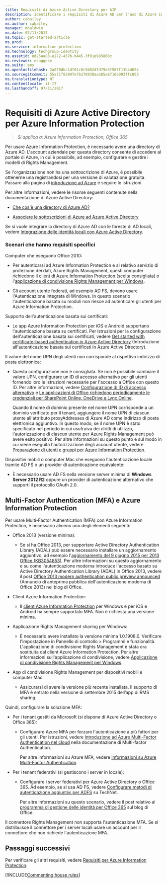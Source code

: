 ```yaml
---
title: Requisiti di Azure Active Directory per AIP
description: Identificare i requisiti di Azure AD per l'uso di Azure Information Protection, in modo che gli utenti possano essere autenticati.
author: cabailey
ms.author: cabailey
manager: mbaldwin
ms.date: 07/11/2017
ms.topic: get-started-article
ms.prod: 
ms.service: information-protection
ms.technology: techgroup-identity
ms.assetid: ed25aa83-e272-437b-b445-3f01e985860c
ms.reviewer: esaggese
ms.suite: ems
ms.openlocfilehash: 2a079dbc1df01c8c9402d7d79e3f587f13b44654
ms.sourcegitcommit: 55a71f83947e7b178930aaa85a8716e993ffc063
ms.translationtype: HT
ms.contentlocale: it-IT
ms.lasthandoff: 07/31/2017
---
```

# <a name="azure-active-directory-requirements-for-azure-information-protection"></a>Requisiti di Azure Active Directory per Azure Information Protection

>*Si applica a: Azure Information Protection, Office 365*

Per usare Azure Information Protection, è necessario avere una directory di Azure AD. L'account aziendale per questa directory consente di accedere al portale di Azure, in cui è possibile, ad esempio, configurare e gestire i modelli di Rights Management.

Se l'organizzazione non ha una sottoscrizione di Azure, è possibile ottenerne una registrandosi per una versione di valutazione gratuita. Passare alla pagina di [introduzione ad Azure](https://account.windowsazure.com/organization) e seguire le istruzioni.

Per altre informazioni, vedere le risorse seguenti contenute nella documentazione di Azure Active Directory:

-   [Che cos'è una directory di Azure AD?](/active-directory/active-directory-whatis)

-   [Associare le sottoscrizioni di Azure ad Azure Active Directory](/active-directory/active-directory-how-subscriptions-associated-directory)

Se si vuole integrare la directory di Azure AD con le foreste di AD locali, vedere [Integrazione delle identità locali con Azure Active Directory](/active-directory/active-directory-aadconnect).

### <a name="scenarios-that-have-specific-requirements"></a>Scenari che hanno requisiti specifici 

Computer che eseguono Office 2010: 

- Per autenticarsi ad Azure Information Protection e al relativo servizio di protezione dei dati, Azure Rights Management, questi computer richiedono il [client di Azure Information Protection](../rms-client/aip-client.md) (scelta consigliata) o l'[applicazione di condivisione Rights Management per Windows](../rms-client/sharing-app-windows.md).

- Gli account utente federati, ad esempio AD FS, devono usare l'Autenticazione integrata di Windows. In questo scenario l'autenticazione basata su moduli non riesce ad autenticare gli utenti per Azure Information Protection.

Supporto dell'autenticazione basata sui certificati:

- Le app Azure Information Protection per iOS e Android supportano l'autenticazione basata su certificati. Per istruzioni per la configurazione dell'autenticazione basata sui certificati, vedere [Get started with certificate-based authentication in Azure Active Directory](/azure/active-directory/active-directory-certificate-based-authentication-get-started) (Introduzione all'autenticazione basata sui certificati in Azure Active Directory).

Il valore del nome UPN degli utenti non corrisponde al rispettivo indirizzo di posta elettronica:

- Questa configurazione non è consigliata. Se non è possibile cambiare il valore UPN, configurare un ID di accesso alternativo per gli utenti fornendo loro le istruzioni necessarie per l'accesso a Office con questo ID. Per altre informazioni, vedere [Configurazione di ID di accesso alternativo](/windows-server/identity/ad-fs/operations/configuring-alternate-login-id) e [Le applicazioni di Office richiedono periodicamente le credenziali per SharePoint Online, OneDrive e Lync Online](https://support.microsoft.com/help/2913639/office-applications-periodically-prompt-for-credentials-to-sharepoint-online,-onedrive,-and-lync-online).
    
    Quando il nome di dominio presente nel nome UPN corrisponde a un dominio verificato per il tenant, aggiungere il nome UPN di ciascun utente all'attributo proxyAddresses di Azure AD come indirizzo di posta elettronica aggiuntivo. In questo modo, se il nome UPN è stato specificato nel periodo in cui usufruiva dei diritti di utilizzo, l'autorizzazione di ciascun utente per Azure Rights Management può avere esito positivo. Per altre informazioni su questo punto e sul modo in cui viene eseguita l'autorizzazione degli account utente, vedere [Preparazione di utenti e gruppi per Azure Information Protection](../plan-design/prepare.md).

Dispositivi mobili o computer Mac che eseguono l'autenticazione locale tramite AD FS o un provider di autenticazione equivalente:

- È necessario usare AD FS nella versione server minima di **Windows Server 2012 R2** oppure un provider di autenticazione alternativo che supporti il protocollo OAuth 2.0.

## <a name="multi-factor-authentication-mfa-and-azure-information-protection"></a>Multi-Factor Authentication (MFA) e Azure Information Protection
Per usare Multi-Factor Authentication (MFA) con Azure Information Protection, è necessario almeno uno degli elementi seguenti:

-   Office 2013 (versione minima):

    -   Se si ha Office 2013, per supportare Active Directory Authentication Library (ADAL) può essere necessario installare un aggiornamento aggiuntivo, ad esempio l'[aggiornamento del 9 giugno 2015 per 2013 Office (KB3054853)](https://support.microsoft.com/kb/3054853). Per altre informazioni su questo aggiornamento e su come l'autenticazione moderna introduce l'accesso basato su Active Directory Authentication Library (ADAL) in Office 2013, vedere il post [Office 2013 modern authentication public preview announced](https://blogs.office.com/2015/03/23/office-2013-modern-authentication-public-preview-announced/) (Annuncio di anteprima pubblica dell'autenticazione moderna di Office 2013) nel blog di Office.

- Client Azure Information Protection:

    - Il [client Azure Information Protection](../rms-client/aip-client.md) per Windows e per iOS e Android ha sempre supportato MFA. Non è richiesta una versione minima. 

-   Applicazione Rights Management sharing per Windows:

    - È necessario avere installato la versione minima 1.0.1908.0. Verificare l'impostazione in Pannello di controllo > Programmi e funzionalità. L'applicazione di condivisione Rights Management è stata ora sostituita dal client Azure Information Protection. Per altre informazioni sull'applicazione di condivisione, vedere [Applicazione di condivisione Rights Management per Windows](../rms-client/sharing-app-windows.md).

-   App di condivisione Rights Management per dispositivi mobili e computer Mac:

    -   Assicurarsi di avere la versione più recente installata. Il supporto di MFA è entrato nella versione di settembre 2015 dell’app di RMS sharing.

Quindi, configurare la soluzione MFA:

-   Per i tenant gestiti da Microsoft (si dispone di Azure Active Directory o Office 365):

    - Configurare Azure MFA per forzare l'autenticazione a più fattori per gli utenti. Per istruzioni, vedere [Introduzione ad Azure Multi-Factor Authentication nel cloud](/multi-factor-authentication/multi-factor-authentication-get-started-cloud) nella documentazione di Multi-factor Authentication.

        Per altre informazioni su Azure MFA, vedere [Informazioni su Azure Multi-Factor Authentication](/multi-factor-authentication/multi-factor-authentication).

- Per i tenant federativi (si gestiscono i server in locale):

    - Configurare i server federativi per Azure Active Directory o Office 365. Ad esempio, se si usa AD FS, vedere [Configurare metodi di autenticazione aggiuntivi per ADFS](https://technet.microsoft.com/library/dn758113.aspx) su TechNet.

        Per altre informazioni su questo scenario, vedere il post relativo al [programma di gestione delle identità per Office 365](https://blogs.office.com/2014/01/30/the-works-with-office-365-identity-program-now-streamlined/) sul blog di Office.

Il connettore Rights Management non supporta l'autenticazione MFA. Se si distribuisce il connettore per i server locali usare un account per il connettore che non richiede l'autenticazione MFA.

## <a name="next-steps"></a>Passaggi successivi
Per verificare gli altri requisiti, vedere [Requisiti per Azure Information Protection](requirements-azure-rms.md).

[!INCLUDE[Commenting house rules](../includes/houserules.md)]
